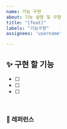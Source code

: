 ```yaml
---
name: 기능 구현
about: 기능 설명 및 구현
title: "[feat]"
labels: "기능구현"
assignees: 'username'

---
```


## ✨ 구현 할 기능
- [ ] 
- [ ] 
- [ ] 

<br>

### 📕 레퍼런스 
